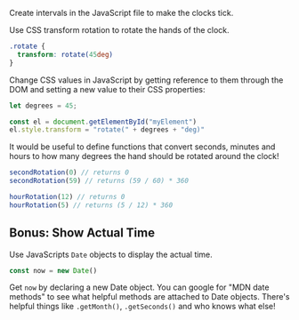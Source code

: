 <!-- # ![](https://ga-dash.s3.amazonaws.com/production/assets/logo-9f88ae6c9c3871690e33280fcf557f33.png) JavaScript Clock Intervals -->

<!-- Create a webpage that displays a clock where the second, minute, and hour hands tick. -->

<!-- Write CSS to have the clock face, second, minute, hour hands all display correctly on top of each other.  -->

<!-- Make sure the red second hand displays on top of the minute and hour hand. (Try changing the order the div elements are written in the HTML) -->

Create intervals in the JavaScript file to make the clocks tick.

Use CSS transform rotation to rotate the hands of the clock.

```css
.rotate {
  transform: rotate(45deg)
}
```

Change CSS values in JavaScript by getting reference
to them through the DOM and setting a new value to
their CSS properties:

```js
let degrees = 45;

const el = document.getElementById("myElement")
el.style.transform = "rotate(" + degrees + "deg)"
```

It would be useful to define functions that convert
seconds, minutes and hours to how many degrees the
hand should be rotated around the clock!

```js
secondRotation(0) // returns 0
secondRotation(59) // returns (59 / 60) * 360

hourRotation(12) // returns 0
hourRotation(5) // returns (5 / 12) * 360
```

## Bonus: Show Actual Time

Use JavaScripts `Date` objects to display the actual
time.

```js
const now = new Date()
```

Get `now` by declaring a new Date object. You can google for "MDN date methods" to see what
helpful methods are attached to Date objects. There's helpful things like `.getMonth()`, `.getSeconds()`
and who knows what else!

<!-- See the full list of methods in the left sidebar on this site:
https://developer.mozilla.org/en-US/docs/Web/JavaScript/Reference/Global_Objects/Date -->

<!-- ## Licensing

All content is licensed under a CC­BY­NC­SA 4.0 license.
All software code is licensed under GNU GPLv3. For commercial use or alternative licensing, please contact legal@ga.co. -->

